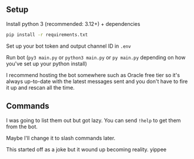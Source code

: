 ## Setup

Install python 3 (recommended: 3.12+) + dependencies
   ```bash
   pip install -r requirements.txt
   ```
Set up your bot token and output channel ID in `.env`

Run bot (`py3 main.py` or `python3 main.py` or `py main.py` depending on how you've set up your python install)

I recommend hosting the bot somewhere such as Oracle free tier so it's always up-to-date with the latest messages sent and you don't have to fire it up and rescan all the time. 


## Commands

I was going to list them out but got lazy. You can send `!help` to get them from the bot.

Maybe I'll change it to slash commands later.



This started off as a joke but it wound up becoming reality. yippee
